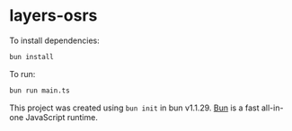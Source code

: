 # layers-osrs

To install dependencies:

```bash
bun install
```

To run:

```bash
bun run main.ts
```

This project was created using `bun init` in bun v1.1.29. [Bun](https://bun.sh) is a fast all-in-one JavaScript runtime.
